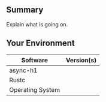 ## Summary
Explain what is going on.

## Your Environment
| Software         | Version(s) |
| ---------------- | ---------- |
| async-h1      |
| Rustc            |
| Operating System |
